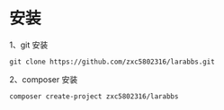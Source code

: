 # 安装

1、git 安装

```
git clone https://github.com/zxc5802316/larabbs.git
```

2、composer 安装

```
composer create-project zxc5802316/larabbs
```

